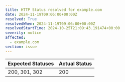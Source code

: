 ```yaml
---
title: HTTP Status resolved for example.com
date: 2024-11-19T09:06:00+00:00Z
resolved: True
resolvedWhen: 2024-11-19T09:06:00+00:00Z
resolvedStartTime: 2024-10-25T21:09:43.191474+00:00
severity: notice
affected:
  - example.com
section: issue
---
```


| Expected Statuses | Actual Status  |
|-------------------|----------------|
| 200, 301, 302 | 200 |
